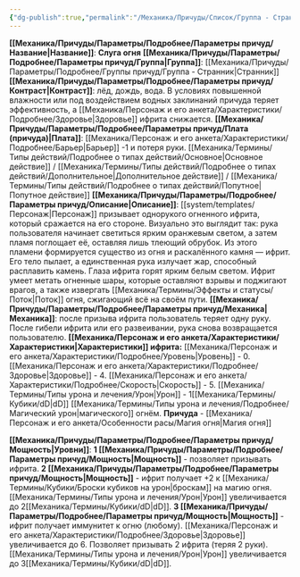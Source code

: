 ```yaml
---
{"dg-publish":true,"permalink":"/Механика/Причуды/Список/Группа - Странник/Слуга огня/","noteIcon":"","created":"2025-09-07T13:19:20.954+03:00","updated":"2025-09-11T14:07:35.162+03:00"}
---
```


**[[Механика/Причуды/Параметры/Подробнее/Параметры причуд/Название\|Название]]**: **Слуга огня**
**[[Механика/Причуды/Параметры/Подробнее/Параметры причуд/Группа\|Группа]]**: [[Механика/Причуды/Параметры/Подробнее/Группы причуд/Группа - Странник\|Странник]] 
**[[Механика/Причуды/Параметры/Подробнее/Параметры причуд/Контраст\|Контраст]]**: лёд, дождь, вода. В условиях повышенной влажности или под воздействием водных заклинаний причуда теряет эффективность, а [[Механика/Персонаж и его анкета/Характеристики/Подробнее/Здоровье\|Здоровье]] ифрита снижается.
**[[Механика/Причуды/Параметры/Подробнее/Параметры причуд/Плата (причуда)\|Плата]]**: [[Механика/Персонаж и его анкета/Характеристики/Подробнее/Барьер\|Барьер]] -1 и потеря руки. [[Механика/Термины/Типы действий/Подробнее о типах действий/Основное\|Основное действие]] / [[Механика/Термины/Типы действий/Подробнее о типах действий/Дополнительное\|Дополнительное действие]] / [[Механика/Термины/Типы действий/Подробнее о типах действий/Попутное\|Попутное действие]]
**[[Механика/Причуды/Параметры/Подробнее/Параметры причуд/Описание\|Описание]]**: [[system/templates/Персонаж\|Персонаж]] призывает однорукого огненного ифрита, который сражается на его стороне. Визуально это выглядит так: рука пользователя начинает светиться ярким оранжевым светом, а затем пламя поглощает её, оставляя лишь тлеющий обрубок. Из этого пламени формируется существо из огня и раскалённого камня — ифрит. Его тело пылает, а единственная рука излучает жар, способный расплавить камень. Глаза ифрита горят ярким белым светом. Ифрит умеет метать огненные шары, которые оставляют взрывы и поджигают врагов, а также извергать [[Механика/Термины/Эффекты и статусы/Поток\|Поток]] огня, сжигающий всё на своём пути.
**[[Механика/Причуды/Параметры/Подробнее/Параметры причуд/Механика\|Механика]]**: после призыва ифрита пользователь теряет одну руку. После гибели ифрита или его развеивании, рука снова возвращается пользователю.
**[[Механика/Персонаж и его анкета/Характеристики/Характеристики\|Характеристики]] ифрита:**
[[Механика/Персонаж и его анкета/Характеристики/Подробнее/Уровень\|Уровень]] - 0.
[[Механика/Персонаж и его анкета/Характеристики/Подробнее/Здоровье\|Здоровье]] - 4.
[[Механика/Персонаж и его анкета/Характеристики/Подробнее/Скорость\|Скорость]] - 5.
[[Механика/Термины/Типы урона и лечения/Урон\|Урон]] - 1[[Механика/Термины/Кубики/dD\|dD]] [[Механика/Термины/Типы урона и лечения/Подробнее/Магический урон\|магического]] огнём. 
**Причуда** - [[Механика/Персонаж и его анкета/Особенности расы/Магия огня\|Магия огня]]


**[[Механика/Причуды/Параметры/Подробнее/Параметры причуд/Мощность\|Уровни]]**:
**1 [[Механика/Причуды/Параметры/Подробнее/Параметры причуд/Мощность\|Мощность]]** - позволяет призывать ифрита.
**2 [[Механика/Причуды/Параметры/Подробнее/Параметры причуд/Мощность\|Мощность]]** - ифрит получает +2 к [[Механика/Термины/Кубики/Броски кубиков на урон\|броскам]] на магию огня. [[Механика/Термины/Типы урона и лечения/Урон\|Урон]] увеличивается до 2[[Механика/Термины/Кубики/dD\|dD]].
**3 [[Механика/Причуды/Параметры/Подробнее/Параметры причуд/Мощность\|Мощность]]** - ифрит получает иммунитет к огню (любому). [[Механика/Персонаж и его анкета/Характеристики/Подробнее/Здоровье\|Здоровье]] увеличивается до 6. Позволяет призывать 2 ифрита (теряя 2 руки). [[Механика/Термины/Типы урона и лечения/Урон\|Урон]] увеличивается до 3[[Механика/Термины/Кубики/dD\|dD]].